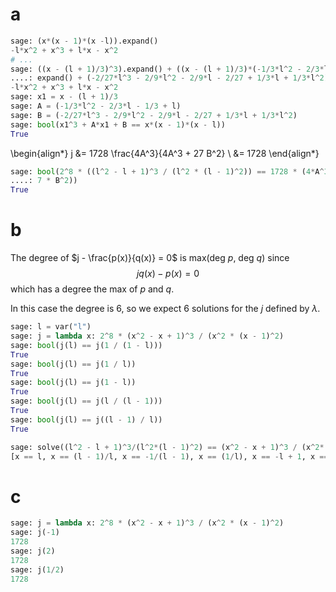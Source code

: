 # a

```python
sage: (x*(x - 1)*(x -l)).expand()
-l*x^2 + x^3 + l*x - x^2
# ...
sage: ((x - (l + 1)/3)^3).expand() + ((x - (l + 1)/3)*(-1/3*l^2 - 2/3*l - 1/3 + l))
....: expand() + (-2/27*l^3 - 2/9*l^2 - 2/9*l - 2/27 + 1/3*l + 1/3*l^2)
-l*x^2 + x^3 + l*x - x^2
sage: x1 = x - (l + 1)/3
sage: A = (-1/3*l^2 - 2/3*l - 1/3 + l)
sage: B = (-2/27*l^3 - 2/9*l^2 - 2/9*l - 2/27 + 1/3*l + 1/3*l^2)
sage: bool(x1^3 + A*x1 + B == x*(x - 1)*(x - l))
True
```

\begin{align*}
j &= 1728 \frac{4A^3}{4A^3 + 27 B^2} \\
    &= 1728
\end{align*}

```python
sage: bool(2^8 * ((l^2 - l + 1)^3 / (l^2 * (l - 1)^2)) == 1728 * (4*A^3)/(4*A^3 + 2
....: 7 * B^2))
True
```

# b

The degree of $j - \frac{p(x)}{q(x)} = 0$ is max(deg $p$, deg $q$) since
$$jq(x) - p(x) = 0$$
which has a degree the max of $p$ and $q$.

In this case the degree is 6, so we expect 6 solutions for the $j$ defined
by $\lambda$.

```python
sage: l = var("l")
sage: j = lambda x: 2^8 * (x^2 - x + 1)^3 / (x^2 * (x - 1)^2)
sage: bool(j(l) == j(1 / (1 - l)))
True
sage: bool(j(l) == j(1 / l))
True
sage: bool(j(l) == j(1 - l))
True
sage: bool(j(l) == j(l / (l - 1)))
True
sage: bool(j(l) == j((l - 1) / l))
True
```

```python
sage: solve((l^2 - l + 1)^3/(l^2*(l - 1)^2) == (x^2 - x + 1)^3 / (x^2*(x - 1)^2), x)
[x == l, x == (l - 1)/l, x == -1/(l - 1), x == (1/l), x == -l + 1, x == l/(l - 1)]
```

# c

```python
sage: j = lambda x: 2^8 * (x^2 - x + 1)^3 / (x^2 * (x - 1)^2)
sage: j(-1)
1728
sage: j(2)
1728
sage: j(1/2)
1728
```

